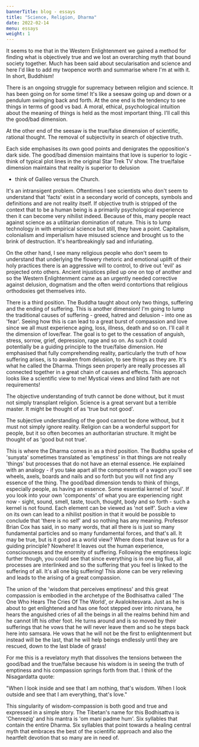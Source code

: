 ```yaml
---
bannerTitle: blog - essays
title: "Science, Religion, Dharma"
date: 2022-02-14
menu: essays
weight: 1
---
```


It seems to me that in the Western Enlightenment we gained a method for
finding what is objectively true and we lost an overarching myth that
bound society together. Much has been said about secularisation and
science and here I'd like to add my twopence worth and summarise where
I'm at with it. In short, Buddhism!

There is an ongoing struggle for supremacy between religion and science.
It has been going on for some time! It's like a seesaw going up and down
or a pendulum swinging back and forth. At the one end is the tendency to
see things in terms of good vs bad. A moral, ethical, psychological
intuition about the meaning of things is held as the most important
thing. I'll call this the good/bad dimension.

At the other end of the seesaw is the true/false dimension of
scientific, rational thought. The removal of subjectivity in search of
objective truth.

Each side emphasises its own good points and denigrates the opposition's
dark side. The good/bad dimension maintains that love is superior to
logic - think of typical plot lines in the original Star Trek TV show.
The true/false dimension maintains that reality is superior to delusion
- think of Galileo versus the Church.

It's an intransigent problem. Oftentimes I see scientists who don't seem
to understand that 'facts' exist in a secondary world of concepts,
symbols and definitions and are not reality itself. If objective truth
is stripped of the context that to be a human being is a primarily
psychological experience then it can become very nihilist indeed.
Because of this, many people react against science as a utilitarian
domination of nature. This is to lump technology in with empirical
science but still, they have a point. Capitalism, colonialism and
imperialism have misused science and brought us to the brink of
destruction. It's heartbreakingly sad and infuriating.

On the other hand, I see many religious people who don't seem to
understand that underlying the flowery rhetoric and emotional uplift of
their holy practices there is an aggressive will to control, to drive
out 'evil' as projected onto others. Ancient injustices piled up one on
top of another and so the Western Enlightenment came as an urgently
needed corrective against delusion, dogmatism and the often weird
contortions that religious orthodoxies get themselves into.

There is a third position. The Buddha taught about only two things,
suffering and the ending of suffering. This is another dimension! I'm
going to lump the traditional causes of suffering - greed, hatred and
delusion - into one as 'fear'. Seeing how this is can lead to a great
burst of compassion and love since we all must experience aging, loss,
illness, death and so on. I'll call it the dimension of love/fear.  The
goal is to get to the cessation of anguish, stress, sorrow, grief,
depression, rage and so on. As such it could potentially be a guiding
principle to the true/false dimension. He emphasised that fully
comprehending reality, particularly the truth of how suffering arises,
is to awaken from delusion, to see things as they are. It's what he
called the Dharma. Things seen properly are really processes all
connected together in a great chain of causes and effects. This approach
looks like a scientific view to me! Mystical views and blind faith are
not requirements!

The objective understanding of truth cannot be done without, but it must
not simply transplant religion. Science is a great servant but a
terrible master. It might be thought of as 'true but not good'. 

The subjective understanding of the good cannot be done without, but it
must not simply ignore reality. Religion can be a wonderful support for
people, but it so often becomes an authoritarian structure. It might be
thought of as 'good but not true'.

This is where the Dharma comes in as a third position. The Buddha spoke
of 'sunyata' sometimes translated as 'emptiness' in that things are not
really 'things' but processes that do not have an eternal essence. He
explained with an analogy - if you take apart all the components of a
wagon you'll see wheels, axels, boards and nails and so forth but you
will not find any essence of the thing. The good/bad dimension tends to
think of things, especially people, as having an essence. Some essential
kernel of 'soul'. If you look into your own 'components' of what you are
experiencing right now - sight, sound, smell, taste, touch, thought,
body and so forth - such a kernel is not found. Each element can be
viewed as 'not self'. Such a view on its own can lead to a nihilist
position in that it would be possible to conclude that 'there is no
self' and so nothing has any meaning. Professor Brian Cox has said, in
so many words, that all there is is just so many fundamental particles
and so many fundamental forces, and that's all. It may be true, but is
it good as a world view? Where does that leave us for a guiding
principle? Nowhere! It leaves out the human experience, consciousness
and the enormity of suffering. Following the emptiness logic further
though, you could see that since everything is in one big flux, all
processes are interlinked and so the suffering that you feel is linked
to the suffering of all. It's all one big suffering! This alone can be
very relieving and leads to the arising of a great compassion.

The union of the 'wisdom that perceives emptiness' and this great
compassion is embodied in the archetype of the Bodhisattva called 'The
One Who Hears The Cries Of The World', or Avalokitesvara. Just as he is
about to get enlightened and has one foot stepped over into nirvana, he
hears the anguished cries of all the beings in all the realms behind him
and he cannot lift his other foot. He turns around and is so moved by
their sufferings that he vows that he will never leave them and so he
steps back here into samsara. He vows that he will not be the first to
enlightenment but instead will be the last, that he will help beings
endlessly until they are rescued, down to the last blade of grass!

For me this is a revelatory myth that dissolves the tensions between the
good/bad and the true/false because his wisdom is in seeing the truth of
emptiness and his compassion springs forth from that. I think of the
Nisagardatta quote:

"When I look inside and see that I am nothing, that's wisdom. When I
look outside and see that I am everything, that's love."

This singularity of wisdom-compassion is both good and true and
expressed in a simple story. The Tibetan's name for this Bodhisattva is
'Chenrezig' and his mantra is 'om mani padme hum'. Six syllables that
contain the entire Dharma. Six syllables that point towards a healing
central myth that embraces the best of the scientific approach and also
the heartfelt devotion that so many are in need of.
